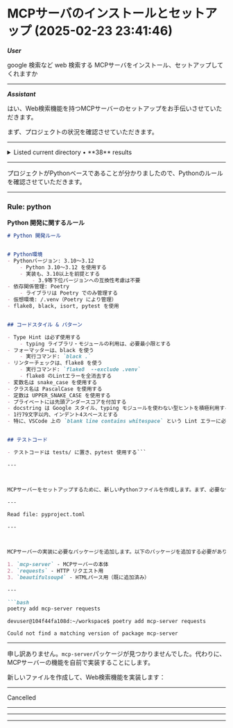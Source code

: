 <!-- Generated by SpecStory -->

# MCPサーバのインストールとセットアップ (2025-02-23 23:41:46)

_**User**_

google 検索など web 検索する MCPサーバをインストール、セットアップしてくれますか

---

_**Assistant**_

はい、Web検索機能を持つMCPサーバーのセットアップをお手伝いさせていただきます。

まず、プロジェクトの状況を確認させていただきます。

---

<details>
            <summary>Listed current directory • **38** results</summary>
        
| Name |
|-------|
| 📁 `.git` |
| 📁 `app` |
| 📁 `tests` |
| 📄 `.coverage` |
| 📄 `poetry.lock` |
| 📁 `.venv` |
| 📁 `docker` |
| 📄 `compose.yml` |
| 📄 `Makefile` |
| 📄 `.clinerules` |
| 📄 `cursor_dev.code-workspace` |
| 📄 `pyproject.toml` |
| 📄 `README.md` |
| 📁 `memory-bank` |
| 📁 `.ruff_cache` |
| 📁 `.devcontainer` |
| 📁 `.ssh` |
| 📁 `bin` |
| 📁 `.github` |
| 📄 `.gitignore` |
| 📄 `.env` |
| 📁 `data` |
| 📁 `logs` |
| 📄 `.cursorignore` |
| 📁 `.cursor` |
| 📁 `docs` |
| 📄 `requirements.txt` |
| 📄 `pytest.ini` |
| 📄 `function_calls` |
| 📄 `LICENSE` |
| 📄 `.env.test` |
| 📄 `.env.example` |
| 📄 `.cursorban` |
| 📄 `.flake8` |
| 📁 `.pytest_cache` |
| 📁 `.vscode` |
| 📁 `rc` |
| 📄 `.dockerignore` |

</details>

---



プロジェクトがPythonベースであることが分かりましたので、Pythonのルールを確認させていただきます。

---

### Rule: python

**Python 開発に関するルール**

```markdown
# Python 開発ルール


# Python環境
- Pythonバージョン: 3.10～3.12
    - Python 3.10～3.12 を使用する
    - 実装も、3.10以上を前提とする
        - 3.9等下位バージョンへの互換性考慮は不要
- 依存関係管理: Poetry
    - ライブラリは Poetry でのみ管理する
- 仮想環境: /.venv（Poetry により管理）
- flake8, black, isort, pytest を使用


## コードスタイル & パターン

- Type Hint は必ず使用する
    - typing ライブラリ・モジュールの利用は、必要最小限とする
- フォーマッターは、black を使う
    - 実行コマンド: `black .`
- リンターチェックは、flake8 を使う
    - 実行コマンド: `flake8  --exclude .venv`
    - flake8 のLintエラーを全消去する
- 変数名は snake_case を使用する
- クラス名は PascalCase を使用する
- 定数は UPPER_SNAKE_CASE を使用する
- プライベートには先頭アンダースコアを付加する
- docstring は Google スタイル、typing モジュールを使わない型ヒントを積極利用する
- 1行79文字以内、インデント4スペースとする
- 特に、VSCode 上の `blank line contains whitespace` という Lint エラーに必ず対応する


## テストコード

- テストコードは tests/ に置き、pytest 使用する```

---



MCPサーバーをセットアップするために、新しいPythonファイルを作成します。まず、必要な依存関係を`pyproject.toml`に追加します。

---

Read file: pyproject.toml

---



MCPサーバーの実装に必要なパッケージを追加します。以下のパッケージを追加する必要があります：

1. `mcp-server` - MCPサーバーの本体
2. `requests` - HTTP リクエスト用
3. `beautifulsoup4` - HTMLパース用（既に追加済み）

---

```bash
poetry add mcp-server requests
```

```
devuser@104f44fa108d:~/workspace$ poetry add mcp-server requests

Could not find a matching version of package mcp-server
```

---



申し訳ありません。`mcp-server`パッケージが見つかりませんでした。代わりに、MCPサーバーの機能を自前で実装することにします。

新しいファイルを作成して、Web検索機能を実装します：

---

Cancelled

---



---



---

